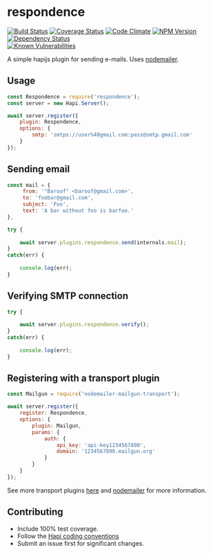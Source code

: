 # respondence
[![Build Status](https://travis-ci.org/Phenelo/respondence.svg?branch=master)](https://travis-ci.org/Phenelo/respondence)
[![Coverage Status](https://coveralls.io/repos/github/Phenelo/respondence/badge.svg?branch=master)](https://coveralls.io/github/Phenelo/respondence)
[![Code Climate](https://codeclimate.com/github/Phenelo/respondence/badges/gpa.svg)](https://codeclimate.com/github/Phenelo/respondence)
[![NPM Version](https://badge.fury.io/js/respondence.svg)](https://www.npmjs.com/respondence)
[![Dependency Status](https://david-dm.org/Phenelo/respondence.svg)](https://david-dm.org/Phenelo/respondence)<br>
[![Known Vulnerabilities](https://snyk.io/test/github/phenelo/respondence/badge.svg)](https://snyk.io/test/github/phenelo/respondence)

A simple hapijs plugin for sending e-mails. Uses [nodemailer](https://github.com/nodemailer/nodemailer).

## Usage
```js
const Respondence = require('respondence');
const server = new Hapi.Server();

await server.register({
    plugin: Respondence,
    options: {
        smtp: 'smtps://user%40gmail.com:pass@smtp.gmail.com'
    }
});
```

## Sending email
```js
const mail = {
     from: '"Baroof" <baroof@gmail.com>',
     to: 'foobar@gmail.com',
     subject: 'Foo',
     text: 'A bar without foo is barfoo.'
},

try {
    
    await server.plugins.respondence.send(internals.mail);
}
catch(err) {
    
    console.log(err);
}
```

## Verifying SMTP connection
```js
try {
    
    await server.plugins.respondence.verify();
}
catch(err) {
    
    console.log(err);
}
```

## Registering with a transport plugin
```js
const Mailgun = require('nodemailer-mailgun-transport');

await server.register({
    register: Respondence,
    options: {
        plugin: Mailgun,
        params: {
            auth: {
                api_key: 'api-key1234567890',
                domain: '1234567890.mailgun.org'
            }
        }
    }
});
```
See more transport plugins [here](https://github.com/nodemailer/nodemailer#send-using-a-transport-plugin) and
[nodemailer](https://github.com/nodemailer/nodemailer) for more information.

## Contributing
* Include 100% test coverage.
* Follow the [Hapi coding conventions](http://hapijs.com/styleguide)
* Submit an issue first for significant changes.


